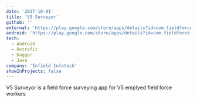 ```yaml
---
date: '2017-10-01'
title: 'V5 Surveyor'
github: ''
external: 'https://play.google.com/store/apps/details?id=com.fieldforce.surveyor'
android: 'https://play.google.com/store/apps/details?id=com.fieldforce.surveyor'
tech:
  - Android
  - Retrofit
  - Dagger
  - Java
company: 'Infield Infotech'
showInProjects: false
---
```


V5 Surveyor is a field force surveying app for V5 emplyed field force workers
